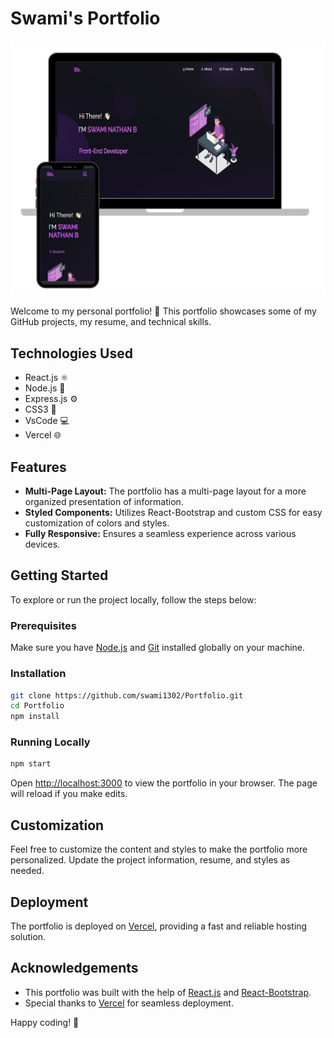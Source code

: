 # Swami's Portfolio

![Portfolio Screenshot](./Images/readme-img1.png)

Welcome to my personal portfolio! 🚀 This portfolio showcases some of my GitHub projects, my resume, and technical skills.

## Technologies Used

- React.js ⚛️
- Node.js 🚀
- Express.js ⚙️
- CSS3 🎨
- VsCode 💻
- Vercel 🌐

## Features

- **Multi-Page Layout:** The portfolio has a multi-page layout for a more organized presentation of information.
- **Styled Components:** Utilizes React-Bootstrap and custom CSS for easy customization of colors and styles.
- **Fully Responsive:** Ensures a seamless experience across various devices.

## Getting Started

To explore or run the project locally, follow the steps below:

### Prerequisites

Make sure you have [Node.js](https://nodejs.org/) and [Git](https://git-scm.com/) installed globally on your machine.

### Installation

```bash
git clone https://github.com/swami1302/Portfolio.git
cd Portfolio
npm install
```

### Running Locally

```bash
npm start
```

Open [http://localhost:3000](http://localhost:3000) to view the portfolio in your browser. The page will reload if you make edits.

## Customization

Feel free to customize the content and styles to make the portfolio more personalized. Update the project information, resume, and styles as needed.

## Deployment

The portfolio is deployed on [Vercel](https://vercel.com/), providing a fast and reliable hosting solution.

## Acknowledgements

- This portfolio was built with the help of [React.js](https://reactjs.org/) and [React-Bootstrap](https://react-bootstrap.github.io/).
- Special thanks to [Vercel](https://vercel.com/) for seamless deployment.

Happy coding! 🚀
